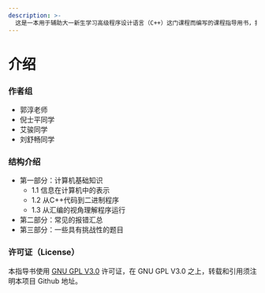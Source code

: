 ```yaml
---
description: >-
  这是一本用于辅助大一新生学习高级程序设计语言（C++）这门课程而编写的课程指导用书，我们尽量规避课堂上的内容，而为学生提供实践中常见的一些问题予以解答，同时提供一些我们觉得不错的学习资料供有兴趣的同学引申阅读。
---
```


# 介绍

### 作者组

* 郭淳老师
* 倪士平同学
* 艾骏同学
* 刘舒畅同学

### 结构介绍

* 第一部分：计算机基础知识
  * 1.1 信息在计算机中的表示
  * 1.2 从C++代码到二进制程序
  * 1.3  从汇编的视角理解程序运行
* 第二部分：常见的报错汇总
* 第三部分：一些具有挑战性的题目

### 许可证（License） <a href="#e8-ae-b8-e5-8f-af-e8-af-81-ef-bc-88license-ef-bc-89" id="e8-ae-b8-e5-8f-af-e8-af-81-ef-bc-88license-ef-bc-89"></a>

本指导书使用 [GNU GPL V3.0](http://www.gnu.org/copyleft/gpl.html) 许可证，在 GNU GPL V3.0 之上，转载和引用须注明本项目 Github 地址。
